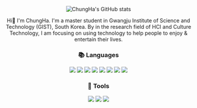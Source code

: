 <div align="center">
  
![ChungHa's GitHub stats](https://github-readme-stats.vercel.app/api?username=ChungHaLee&&show_icons=true&theme=calm)


Hi👋  I'm ChungHa.
I'm a master student in Gwangju Institute of Science and Technology (GIST), South Korea.
By in the research field of HCI and Culture Technology, I am focusing on using technology to help people to enjoy & entertain their lives.


### 📚 Languages
<img src="https://img.shields.io/badge/Python-3776AB?style=flat-square&logo=Python&logoColor=white"/> <img src="https://img.shields.io/badge/Keras-D00000?style=flat-square&logo=Keras&logoColor=white"> <img src="https://img.shields.io/badge/PyTorch-EE4C2C?style=flat-square&logo=PyTorch&logoColor=white"> <img src="https://img.shields.io/badge/JavaScript-F7DF1E?style=flat-square&logo=JavaScript&logoColor=black"/> <img src="https://img.shields.io/badge/Three.js-000000?style=flat-square&logo=Three.js&logoColor=white"/> <img src="https://img.shields.io/badge/NodeJS-339933?style=flat-square&logo=Node.js&logoColor=white"/> <img src="https://img.shields.io/badge/MongoDB-589636?style=flat-square&logo=MongoDB&logoColor=white"/> <img src="https://img.shields.io/badge/Pug-A86454?style=flat-square&logo=pug&logoColor=white"/>

### 📐 Tools
<img src="https://img.shields.io/badge/Pycharm-000000?style=flat-square&logo=Pycharm&logoColor=green"/> <img src="https://img.shields.io/badge/Visual Studio Code-007ACC?style=flat-square&logo=VisualStudioCode&logoColor=white"/>  <img src="https://img.shields.io/badge/Jupyter-F37626?style=flat-square&logo=Jupyter&logoColor=white"/>

</div>
